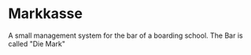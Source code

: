 Markkasse
=========

A small management system for the bar of a boarding school. The Bar is called "Die Mark"
